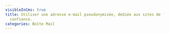 ```yaml
---
visibleInCms: true
title: Utiliser une adresse e-mail pseudonymisée, dédiée aux sites de faible
  confiance.
categories: Boîte Mail
---
```

